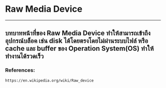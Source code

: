 Raw Media Device
===
---
## บทบาทหน้าที่ของ Raw Media Device ทำให้สามารถเข้าถึงอุปกรณ์บล็อค เช่น disk ได้โดยตรงโดยไม่ผ่านระบบไฟล์ หรือ cache และ buffer ของ Operation System(OS) ทำให้ทำงานได้รวดเร็ว

### References:
    https://en.wikipedia.org/wiki/Raw_device